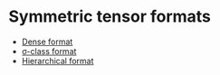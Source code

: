 # Symmetric tensor formats

- [Dense format](sources/dense_symtensor)
- [σ-class format](sources/permcls_symtensor)
- [Hierarchical format](sources/decomp_symmtensor)

